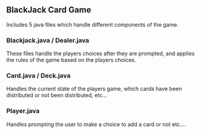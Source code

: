## BlackJack Card Game
Includes 5 java files which handle different components 
of the game.

### Blackjack.java / Dealer.java
These files handle the players choices after they are 
prompted, and applies the rules of the game based
on the players choices.

### Card.java / Deck.java
Handles the current state of the players game, which
cards have been distributed or not been distributed,
etc...

### Player.java
Handles prompting the user to make a choice to add
a card or not etc....

